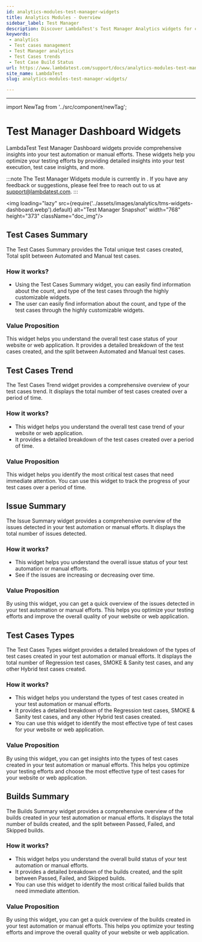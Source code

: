 ```yaml
---
id: analytics-modules-test-manager-widgets
title: Analytics Modules - Overview
sidebar_label: Test Manager
description: Discover LambdaTest's Test Manager Analytics widgets for comprehensive test cases insights. Optimize your testing efforts today.
keywords:
 - analytics
 - Test cases management
 - Test Manager analytics
 - Test Cases trends
 - Test Case Build Status
url: https://www.lambdatest.com/support/docs/analytics-modules-test-manager-widgets/
site_name: LambdaTest
slug: analytics-modules-test-manager-widgets/

---
```


<script type="application/ld+json"
      dangerouslySetInnerHTML={{ __html: JSON.stringify({
       "@context": "https://schema.org",
        "@type": "BreadcrumbList",
        "itemListElement": [{
          "@type": "ListItem",
          "position": 1,
          "name": "Home",
          "item": "https://www.lambdatest.com"
        },{
          "@type": "ListItem",
          "position": 2,
          "name": "Support",
          "item": "https://www.lambdatest.com/support/docs/"
        },{
          "@type": "ListItem",
          "position": 3,
          "name": "Test Overview",
          "item": "https://www.lambdatest.com/support/docs/analytics-modules-test-manager-widgets/"
        }]
      })
    }}
></script>

---

import NewTag from '../src/component/newTag';

# Test Manager Dashboard Widgets

LambdaTest Test Manager Dashboard widgets provide comprehensive insights into your test automation or manual efforts. These widgets help you optimize your testing efforts by providing detailed insights into your test execution, test case insights, and more.

:::note
The Test Manager Widgets module is currently in  <NewTag value="BETA" bgColor="#ffec02" color="#000" />. If you have any feedback or suggestions, please feel free to reach out to us at [support@lambdatest.com](mailto:support@lambdatest.com).
:::


<img loading="lazy" src={require('../assets/images/analytics/tms-widgets-dashboard.webp').default} alt="Test Manager Snapshot" width="768" height="373" className="doc_img"/>

## Test Cases Summary 

The Test Cases Summary provides the Total unique test cases created, Total split between Automated and Manual test cases. 

### How it works?

* Using the Test Cases Summary widget, you can easily find information about the count, and type of the test cases through the highly customizable widgets.
* The user can easily find information about the count, and type of the test cases through the highly customizable widgets.

### Value Proposition

This widget helps you understand the overall test case status of your website or web application. It provides a detailed breakdown of the test cases created, and the split between Automated and Manual test cases.

## Test Cases Trend 

The Test Cases Trend widget provides a comprehensive overview of your test cases trend. It displays the total number of test cases created over a period of time.

### How it works?

* This widget helps you understand the overall test case trend of your website or web application.
* It provides a detailed breakdown of the test cases created over a period of time.

### Value Proposition

This widget helps you identify the most critical test cases that need immediate attention. You can use this widget to track the progress of your test cases over a period of time.

## Issue Summary

The Issue Summary widget provides a comprehensive overview of the issues detected in your test automation or manual efforts. It displays the total number of issues detected.

### How it works?

* This widget helps you understand the overall issue status of your test automation or manual efforts.
* See if the issues are increasing or decreasing over time.

### Value Proposition

By using this widget, you can get a quick overview of the issues detected in your test automation or manual efforts. This helps you optimize your testing efforts and improve the overall quality of your website or web application.

## Test Cases Types 

The Test Cases Types widget provides a detailed breakdown of the types of test cases created in your test automation or manual efforts. It displays the total number of Regression test cases, SMOKE & Sanity test cases, and any other Hybrid test cases created.

### How it works?

* This widget helps you understand the types of test cases created in your test automation or manual efforts.
* It provides a detailed breakdown of the Regression test cases, SMOKE & Sanity test cases, and any other Hybrid test cases created.
* You can use this widget to identify the most effective type of test cases for your website or web application.

### Value Proposition

By using this widget, you can get insights into the types of test cases created in your test automation or manual efforts. This helps you optimize your testing efforts and choose the most effective type of test cases for your website or web application.

## Builds Summary 

The Builds Summary widget provides a comprehensive overview of the builds created in your test automation or manual efforts. It displays the total number of builds created, and the split between Passed, Failed, and Skipped builds.

### How it works?

* This widget helps you understand the overall build status of your test automation or manual efforts.
* It provides a detailed breakdown of the builds created, and the split between Passed, Failed, and Skipped builds.
* You can use this widget to identify the most critical failed builds that need immediate attention.

### Value Proposition

By using this widget, you can get a quick overview of the builds created in your test automation or manual efforts. This helps you optimize your testing efforts and improve the overall quality of your website or web application.

